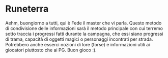 # Runeterra
Aehm, buongiorno a tutti, qui è Fede il master che vi parla. Questo metodo di condivisione delle informazioni sarà il metodo principale con cui terremo sotto traccia i progressi fatti durante la campagna, che essi siano progressi di trama, capacità di oggetti magici o personaggi incontrati per strada. Potrebbero anche esserci nozioni di lore (forse) e informazioni utili ai giocatori piuttosto che ai PG. Buon gioco :).
